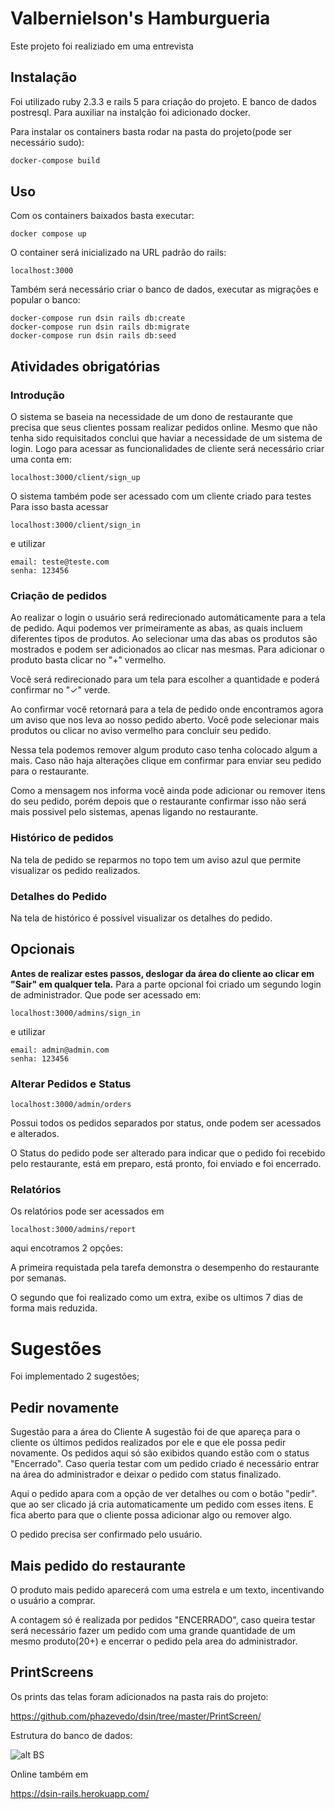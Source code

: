 # Valbernielson's Hamburgueria

Este projeto foi realiziado em uma entrevista

## Instalação

Foi utilizado ruby 2.3.3 e rails 5 para criação do projeto.
E banco de dados postresql.
Para auxiliar na instalção foi adicionado docker.

Para instalar os containers basta rodar na pasta do projeto(pode ser necessário sudo):

```bash
docker-compose build
```

## Uso
Com os containers baixados basta executar:
```
docker compose up
```

O container será inicializado na URL padrão do rails:
```
localhost:3000
```

Também será necessário criar o banco de dados, executar as migrações e popular o banco:
```
docker-compose run dsin rails db:create
docker-compose run dsin rails db:migrate
docker-compose run dsin rails db:seed
```


## Atividades obrigatórias

### Introdução
O sistema se baseia na necessidade de um dono de restaurante que precisa que seus clientes possam realizar pedidos online. Mesmo que não tenha sido requisitados conclui que haviar a necessidade de um sistema de login.
Logo para acessar as funcionalidades de cliente será necessário criar uma conta em: 
```
localhost:3000/client/sign_up
```
O sistema também pode ser acessado com um cliente criado para testes
Para isso basta acessar 
```
localhost:3000/client/sign_in
```
e utilizar 
```
email: teste@teste.com
senha: 123456
```

### Criação de pedidos
Ao realizar o login o usuário será redirecionado automáticamente para a tela de pedido. 
Aqui podemos ver primeiramente as abas, as quais incluem diferentes tipos de produtos.
Ao selecionar uma das abas os produtos são mostrados e podem ser adicionados ao clicar nas mesmas.
Para adicionar o produto basta clicar no "+" vermelho.

Você será redirecionado para um tela para escolher a quantidade e poderá confirmar no "✓" verde.

Ao confirmar você retornará para a tela de pedido onde encontramos agora um aviso que nos leva ao nosso pedido aberto.
Você pode selecionar mais produtos ou clicar no aviso vermelho para concluir seu pedido.

Nessa tela podemos remover algum produto caso tenha colocado algum a mais.
Caso não haja alterações clique em confirmar para enviar seu pedido para o restaurante.

Como a mensagem nos informa você ainda pode adicionar ou remover itens do seu pedido, porém depois que o restaurante confirmar isso não será mais possivel pelo sistemas, apenas ligando no restaurante.

### Histórico de pedidos
Na tela de pedido se reparmos no topo tem um aviso azul que permite visualizar os pedido realizados.

### Detalhes do Pedido
Na tela de histórico é possível visualizar os detalhes do pedido.

## Opcionais
**Antes de realizar estes passos, deslogar da área do cliente ao clicar em "Sair" em qualquer tela.**
Para a parte opcional foi criado um segundo login de administrador.
Que pode ser acessado em:
```
localhost:3000/admins/sign_in
```
e utilizar 
```
email: admin@admin.com
senha: 123456
```
### Alterar Pedidos e Status
```
localhost:3000/admin/orders
```
Possui todos os pedidos separados por status, onde podem ser acessados e alterados.

O Status do pedido pode ser alterado para indicar que o pedido foi recebido pelo restaurante, está em preparo, está pronto, foi enviado e foi encerrado.

### Relatórios
Os relatórios pode ser acessados em 
```
localhost:3000/admins/report
```
aqui encotramos 2 opções:

A primeira requistada pela tarefa demonstra o desempenho do restaurante por semanas.

O segundo que foi realizado como um extra, exibe os ultimos 7 dias de forma mais reduzida.

# Sugestões
Foi implementado 2 sugestões;
## Pedir novamente
Sugestão para a área do Cliente
A sugestão foi de que apareça para o cliente os últimos pedidos realizados por ele e que ele possa pedir novamente.
Os pedidos aqui só são exibidos quando estão com o status "Encerrado".
Caso queria testar com um pedido criado é necessário entrar na área do administrador e deixar o pedido com status finalizado.


Aqui o pedido apara com a opção de ver detalhes ou com o botão "pedir". que ao ser clicado já cria automaticamente um pedido com esses itens. E fica aberto para que o cliente possa adicionar algo ou remover algo.

O pedido precisa ser confirmado pelo usuário. 

## Mais pedido do restaurante
O produto mais pedido aparecerá com uma estrela e um texto, incentivando o usuário a comprar.

A contagem só é realizada por pedidos "ENCERRADO", caso queira testar será necessário fazer um pedido com uma grande quantidade de um mesmo produto(20+) e encerrar o pedido pela area do administrador.

## PrintScreens

Os prints das telas foram adicionados na pasta rais do projeto: 

https://github.com/phazevedo/dsin/tree/master/PrintScreen/

Estrutura do banco de dados:

![alt BS](https://github.com/phazevedo/dsin/tree/master/PrintScreen/BDv2.png)

Online também em 

https://dsin-rails.herokuapp.com/ 